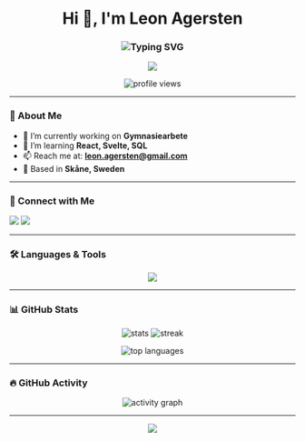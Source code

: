<h1 align="center">
  Hi 👋, I'm Leon Agersten
</h1>

<h3 align="center">
  <img src="https://readme-typing-svg.herokuapp.com?font=Fira+Code&size=22&duration=1500&pause=700&color=0E75B6&center=true&vCenter=true&width=500&lines=Professional+Student;Always+Learning;Always+Ready" alt="Typing SVG" />
</h3>

<p align="center">
  <img src="https://img.shields.io/badge/Location-Skåne,%20Sweden-0e75b6?style=for-the-badge&logo=google-maps&logoColor=white" />
</p>

<p align="center">
  <img src="https://komarev.com/ghpvc/?username=07agle&label=Profile+Views&color=0e75b6&style=for-the-badge" alt="profile views" />
</p>

---

### 🌟 About Me  
- 🔭 I’m currently working on **Gymnasiearbete**  
- 🌱 I’m learning **React, Svelte, SQL**  
- 📫 Reach me at: **leon.agersten@gmail.com**  
- 📍 Based in **Skåne, Sweden**  

---

### 🤝 Connect with Me  
<p align="left">
  <a href="mailto:leon.agersten@gmail.com"><img src="https://img.shields.io/badge/Email-D14836?style=for-the-badge&logo=gmail&logoColor=white"/></a>
  <a href="https://github.com/07agle" target="_blank"><img src="https://img.shields.io/badge/GitHub-100000?style=for-the-badge&logo=github&logoColor=white"/></a>
</p>

---

### 🛠️ Languages & Tools  
<p align="center">
  <img src="https://skillicons.dev/icons?i=react,svelte,js,html,css,sass,php,mysql,java,linux,docker,git,figma,blender" />
</p>

---

### 📊 GitHub Stats  
<p align="center">
  <img src="https://github-readme-stats.vercel.app/api?username=07agle&show_icons=true&theme=tokyonight" alt="stats" />
  <img src="https://github-readme-streak-stats.herokuapp.com/?user=07agle&theme=tokyonight" alt="streak" />
</p>

<p align="center">
  <img src="https://github-readme-stats.vercel.app/api/top-langs?username=07agle&show_icons=true&locale=en&layout=compact&theme=tokyonight" alt="top languages"/>
</p>

---

### 🔥 GitHub Activity  
<p align="center">
  <img src="https://github-readme-activity-graph.vercel.app/graph?username=07agle&theme=tokyo-night" alt="activity graph"/>
</p>

---

<p align="center">
  <img src="https://capsule-render.vercel.app/api?type=waving&color=0e75b6&height=100&section=footer"/>
</p>
